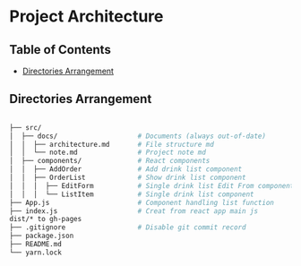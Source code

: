 # Project Architecture

## Table of Contents

- [Directories Arrangement](#directories-arrangement)

## Directories Arrangement

```bash

├── src/
│  ├── docs/                    # Documents (always out-of-date)
│  │  ├── architecture.md       # File structure md
│  │  └── note.md               # Project note md
│  ├── components/              # React components
│  │  ├── AddOrder              # Add drink list component 
│  │  ├── OrderList             # Show drink list component
│  │  │  ├── EditForm           # Single drink list Edit From component
│  │  │  └── ListItem           # Single drink list component
├── App.js                      # Component handling list function       
├── index.js                    # Creat from react app main js
dist/* to gh-pages
├── .gitignore                  # Disable git commit record
├── package.json
├── README.md
└── yarn.lock
```

# 
